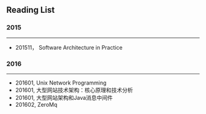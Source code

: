## Reading List 
### 2015
---
* 201511， Software Architecture in Practice
### 2016
---
* 201601, Unix Network Programming
* 201601, 大型网站技术架构：核心原理和技术分析
* 201601, 大型网站架构和Java消息中间件
* 201602, ZeroMq
